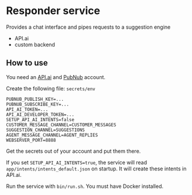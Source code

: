 # Responder service

Provides a chat interface and pipes requests to a suggestion engine
- API.ai
- custom backend

## How to use

You need an [API.ai](https://api.ai/) and [PubNub](https://www.pubnub.com/) account.

Create the following file: `secrets/env`
```
PUBNUB_PUBLISH_KEY=...
PUBNUB_SUBSCRIBE_KEY=...
API_AI_TOKEN=...
API_AI_DEVELOPER_TOKEN=...
SETUP_API_AI_INTENTS=false
CUSTOMER_MESSAGE_CHANNEL=CUSTOMER_MESSAGES
SUGGESTION_CHANNEL=SUGGESTIONS
AGENT_MESSAGE_CHANNEL=AGENT_REPLIES
WEBSERVER_PORT=8888
```

Get the secrets out of your account and put them there.

If you set `SETUP_API_AI_INTENTS=true`, the service will read `app/intents/intents_default.json` on startup. It will create these intents in API.ai.

Run the service with `bin/run.sh`. You must have Docker installed.
